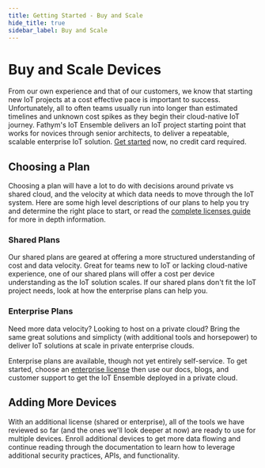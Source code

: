 ```yaml
---
title: Getting Started - Buy and Scale
hide_title: true
sidebar_label: Buy and Scale
---
```


# Buy and Scale Devices

From our own experience and that of our customers, we know that starting new IoT projects at a cost effective pace is important to success.  Unfortunately, all to often teams usually run into longer than estimated timelines and unknown cost spikes as they begin their cloud-native IoT journey.  Fathym's IoT Ensemble delivers an IoT project starting point that works for novices through senior architects, to deliver a repeatable, scalable enterprise IoT solution.  [Get started](https://www.iot-ensemble.com/billing/iot) now, no credit card required.

## Choosing a Plan

Choosing a plan will have a lot to do with decisions around private vs shared cloud, and the velocity at which data needs to move through the IoT system.  Here are some high level descriptions of our plans to help you try and determine the right place to start, or read the [complete licenses guide](../developers/licenses) for more in depth information.

### Shared Plans

Our shared plans are geared at offering a more structured understanding of cost and data velocity.  Great for teams new to IoT or lacking cloud-native experience, one of our shared plans will offer a cost per device understanding as the IoT solution scales.  If our shared plans don't fit the IoT project needs, look at how the enterprise plans can help you.  

### Enterprise Plans

Need more data velocity?  Looking to host on a private cloud?  Bring the same great solutions and simplicty (with additional tools and horsepower) to deliver IoT solutions at scale in private enterprise clouds.

Enterprise plans are available, though not yet entirely self-service.  To get started, choose an [enterprise license](https://www.fathym-it.com/billing/lcu) then use our docs, blogs, and customer support to get the IoT Ensemble deployed in a private cloud.

## Adding More Devices

With an additional license (shared or enterprise), all of the tools we have reviewed so far (and the ones we'll look deeper at now) are ready to use for multiple devices.  Enroll additional devices to get more data flowing and continue reading through the documentation to learn how to leverage additional security practices, APIs, and functionality.

